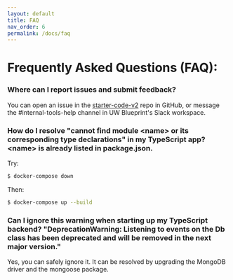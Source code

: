 ```yaml
---
layout: default
title: FAQ
nav_order: 6
permalink: /docs/faq
---
```


# Frequently Asked Questions (FAQ):

### Where can I report issues and submit feedback?
You can open an issue in the [starter-code-v2](https://github.com/uwblueprint/starter-code-v2/issues/new/choose) repo in GitHub, or message the #internal-tools-help channel in UW Blueprint's Slack workspace.

### How do I resolve "cannot find module <name\> or its corresponding type declarations" in my TypeScript app? <name\> is already listed in package.json.
Try:
```bash
$ docker-compose down
```
Then:
```bash
$ docker-compose up --build
```

### Can I ignore this warning when starting up my TypeScript backend? "DeprecationWarning: Listening to events on the Db class has been deprecated and will be removed in the next major version."
Yes, you can safely ignore it. It can be resolved by upgrading the MongoDB driver and the mongoose package.
